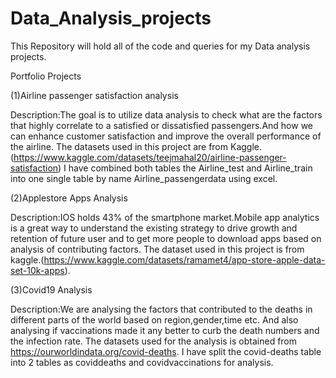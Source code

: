# Data_Analysis_projects

This Repository will hold all of the code and queries for my Data analysis projects. 

Portfolio Projects

(1)Airline passenger satisfaction analysis

Description:The goal is to utilize data analysis to check what are the factors that highly correlate to a satisfied or dissatisfied passengers.And how we can enhance customer satisfaction and improve the overall performance of the airline. 
The datasets used in this project are from Kaggle.(https://www.kaggle.com/datasets/teejmahal20/airline-passenger-satisfaction)
I have combined both tables the Airline_test and Airline_train into one single table by name Airline_passengerdata using excel. 


(2)Applestore Apps Analysis

Description:IOS holds 43% of the smartphone market.Mobile app analytics is a great way to understand the existing strategy to drive growth and retention of future user and to get more people to download apps based on analysis of contributing factors.
The dataset used in this project is from kaggle.(https://www.kaggle.com/datasets/ramamet4/app-store-apple-data-set-10k-apps).

(3)Covid19 Analysis

Description:We are analysing the factors that contributed to the deaths in different parts of the world based on region,gender,time etc.
And also analysing if vaccinations made it any better to curb the death numbers and the infection rate.
The datasets used for the analysis is obtained from https://ourworldindata.org/covid-deaths. I have split the covid-deaths table into 2 tables as coviddeaths and covidvaccinations for analysis.
